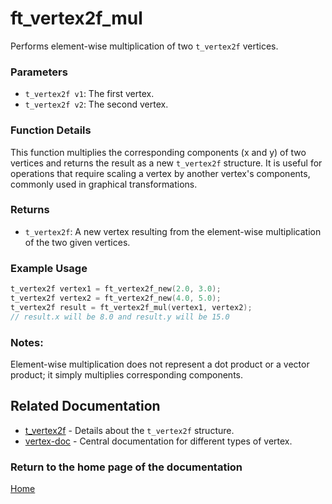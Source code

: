 # ft_vertex2f_mul
Performs element-wise multiplication of two `t_vertex2f` vertices.

### Parameters
- `t_vertex2f v1`: The first vertex.
- `t_vertex2f v2`: The second vertex.

### Function Details
This function multiplies the corresponding components (x and y) of two vertices and returns the result as a new `t_vertex2f` structure. It is useful for operations that require scaling a vertex by another vertex's components, commonly used in graphical transformations.

### Returns
- `t_vertex2f`: A new vertex resulting from the element-wise multiplication of the two given vertices.

### Example Usage
```c
t_vertex2f vertex1 = ft_vertex2f_new(2.0, 3.0);
t_vertex2f vertex2 = ft_vertex2f_new(4.0, 5.0);
t_vertex2f result = ft_vertex2f_mul(vertex1, vertex2);
// result.x will be 8.0 and result.y will be 15.0
```

### Notes:
Element-wise multiplication does not represent a dot product or a vector product; it simply multiplies corresponding components.

## Related Documentation
- [t_vertex2f](./t_vertex2f.md) - Details about the `t_vertex2f` structure.
- [vertex-doc](../vertex-doc.md) - Central documentation for different types of vertex.

### Return to the home page of the documentation
[Home](../../home.md)
